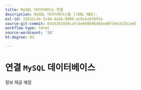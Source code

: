 ```yaml
---
title: MySQL 데이터베이스 연결
description: MySQL 데이터베이스를 [!DNL MBI].
exl-id: 22632cab-3c44-4a1b-8809-ac6cba5f655a
source-git-commit: 03a5161930cafcbe600b96465ee0fc0ecb25cae8
workflow-type: tm+mt
source-wordcount: '18'
ht-degree: 0%

---
```


# 연결 `MySQL` 데이터베이스

정보 제공 예정
